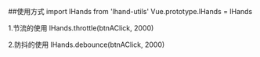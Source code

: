 ##使用方式
import lHands from 'lhand-utils'
Vue.prototype.lHands = lHands

1.节流的使用
lHands.throttle(btnAClick, 2000)

2.防抖的使用
lHands.debounce(btnAClick, 2000)